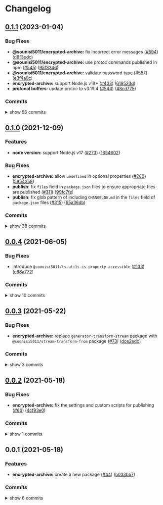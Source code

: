 # Changelog


## [0.1.1](https://github.com/sounisi5011/npm-packages/compare/encrypted-archive-v0.1.0...encrypted-archive-v0.1.1) (2023-01-04)

### Bug Fixes

* **@sounisi5011/encrypted-archive:** fix incorrect error messages ([#594](https://github.com/sounisi5011/npm-packages/issues/594)) ([d8f3edc](https://github.com/sounisi5011/npm-packages/commit/d8f3edc761fb832a3b71350297be3af3ca2d0547))
* **@sounisi5011/encrypted-archive:** use protoc commands published in npm ([#545](https://github.com/sounisi5011/npm-packages/issues/545)) ([95f3346](https://github.com/sounisi5011/npm-packages/commit/95f334650dfb51ea214b74943177b67f0e91ad5b))
* **@sounisi5011/encrypted-archive:** validate password type ([#557](https://github.com/sounisi5011/npm-packages/issues/557)) ([e3f4a0c](https://github.com/sounisi5011/npm-packages/commit/e3f4a0c38ddcc1713c5f41b4bc76edba60a4f2e3))
* **encrypted-archive:** support Node.js v18+ ([#433](https://github.com/sounisi5011/npm-packages/issues/433)) ([61952dd](https://github.com/sounisi5011/npm-packages/commit/61952dd4acacf24d3eb8990b033c220786727624))
* **protocol buffers:** update protoc to v3.19.4 ([#544](https://github.com/sounisi5011/npm-packages/issues/544)) ([48cd775](https://github.com/sounisi5011/npm-packages/commit/48cd7759f880f073534a5a3799073f5830e35eb5))

### Commits

<details><summary>show 56 commits</summary>

* [`d8f3edc`](https://github.com/sounisi5011/npm-packages/commit/d8f3edc761fb832a3b71350297be3af3ca2d0547) fix(@sounisi5011/encrypted-archive): fix incorrect error messages ([#594](https://github.com/sounisi5011/npm-packages/issues/594))
* [`06ee20e`](https://github.com/sounisi5011/npm-packages/commit/06ee20e5d6d85eab699488349991e1184f9be829) chore(deps): update dependency @protobuf-ts/protoc to v2.8.2 ([#592](https://github.com/sounisi5011/npm-packages/issues/592))
* [`44a1eab`](https://github.com/sounisi5011/npm-packages/commit/44a1eab4ef5bb7052a376b14803e023b419b227a) chore(./scripts/fix-changelog.mjs): change the repository URL in the commit list ([#591](https://github.com/sounisi5011/npm-packages/issues/591))
* [`1d26592`](https://github.com/sounisi5011/npm-packages/commit/1d265929217127f0dd21f09d5a2a3eb7967c1b13) chore(deps): update test packages ([#564](https://github.com/sounisi5011/npm-packages/issues/564))
* [`8d39bdd`](https://github.com/sounisi5011/npm-packages/commit/8d39bdd7c8df1d4acf2c9652f7a95c0052246b7b) chore(deps): update dependency @swc/core to v1.2.212 ([#562](https://github.com/sounisi5011/npm-packages/issues/562))
* [`96f4929`](https://github.com/sounisi5011/npm-packages/commit/96f49292a671171f80298e14ae9e78d43516a1dd) chore(deps): update dependency jest-extended to v3 ([#558](https://github.com/sounisi5011/npm-packages/issues/558))
* [`9e9b917`](https://github.com/sounisi5011/npm-packages/commit/9e9b9170b512a83bbcf9c4de57359319ba72f4c6) chore(deps): update dependency @swc/core to v1.2.211 ([#551](https://github.com/sounisi5011/npm-packages/issues/551))
* [`91d1451`](https://github.com/sounisi5011/npm-packages/commit/91d1451e6468c5d1650979ca0da6ee7b0a92bb17) test(@sounisi5011/encrypted-archive): add missing tests ([#554](https://github.com/sounisi5011/npm-packages/issues/554))
* [`e3f4a0c`](https://github.com/sounisi5011/npm-packages/commit/e3f4a0c38ddcc1713c5f41b4bc76edba60a4f2e3) fix(@sounisi5011/encrypted-archive): validate password type ([#557](https://github.com/sounisi5011/npm-packages/issues/557))
* [`95f3346`](https://github.com/sounisi5011/npm-packages/commit/95f334650dfb51ea214b74943177b67f0e91ad5b) fix(@sounisi5011/encrypted-archive): use protoc commands published in npm ([#545](https://github.com/sounisi5011/npm-packages/issues/545))
* [`48cd775`](https://github.com/sounisi5011/npm-packages/commit/48cd7759f880f073534a5a3799073f5830e35eb5) fix(protocol buffers): update protoc to v3.19.4 ([#544](https://github.com/sounisi5011/npm-packages/issues/544))
* [`4bfbfb9`](https://github.com/sounisi5011/npm-packages/commit/4bfbfb996bb1acefe66aa5a652230c4d49de2efe) chore(deps): update dependency @swc/core to v1.2.208 ([#524](https://github.com/sounisi5011/npm-packages/issues/524))
* [`77ee60f`](https://github.com/sounisi5011/npm-packages/commit/77ee60fbba23429fcdf3996a8c1b5f11b4fbd54f) chore(deps): update test packages ([#526](https://github.com/sounisi5011/npm-packages/issues/526))
* [`6737058`](https://github.com/sounisi5011/npm-packages/commit/67370582b97d3a178dbe9185978ccb09c9d6c45e) test(jest): migrate from `ts-jest` to `@swc/jest` ([#518](https://github.com/sounisi5011/npm-packages/issues/518))
* [`6e1ca6d`](https://github.com/sounisi5011/npm-packages/commit/6e1ca6d71973256a35c35ad3b84868e29c6963c2) chore: fix `scripts/fix-changelog.mjs` ([#514](https://github.com/sounisi5011/npm-packages/issues/514))
* [`996e8b8`](https://github.com/sounisi5011/npm-packages/commit/996e8b812a5cd95da32f908c94991276e1029017) ci(release): auto-fix `CHANGELOG.md` before release ([#513](https://github.com/sounisi5011/npm-packages/issues/513))
* [`344220f`](https://github.com/sounisi5011/npm-packages/commit/344220f16633470cb29afa13f6c17f4c19140121) chore(deps): update dependency @types/jest to v28.1.3 ([#506](https://github.com/sounisi5011/npm-packages/issues/506))
* [`846d5db`](https://github.com/sounisi5011/npm-packages/commit/846d5dba15369bd6a1788cb021de04efdb820689) ci(unit test): run tests with the smallest version of Node.js with new features ([#500](https://github.com/sounisi5011/npm-packages/issues/500))
* [`233dff6`](https://github.com/sounisi5011/npm-packages/commit/233dff684d4c37ec9bc97cb3058ac881b21d07da) chore(deps): update dependency typescript to v4.7.4 ([#497](https://github.com/sounisi5011/npm-packages/issues/497))
* [`c0ffaec`](https://github.com/sounisi5011/npm-packages/commit/c0ffaeca5d8a3de643cc93df156224d1f5132891) chore(deps): update dependency @types/semver to v7.3.10 ([#492](https://github.com/sounisi5011/npm-packages/issues/492))
* [`3518682`](https://github.com/sounisi5011/npm-packages/commit/3518682d5b74e1dde62023a1b8d809b602b654a1) chore(deps): update test packages ([#489](https://github.com/sounisi5011/npm-packages/issues/489))
* [`497045f`](https://github.com/sounisi5011/npm-packages/commit/497045ff37e59697922cda9d13a5ab3862bb693a) chore: not using `@sounisi5011/run-if-supported` in workspace ([#490](https://github.com/sounisi5011/npm-packages/issues/490))
* [`d5e27f4`](https://github.com/sounisi5011/npm-packages/commit/d5e27f4621ab9e0cdec6725652c5e44291fd8449) chore(deps): update dependency @types/node to v12.20.55 ([#479](https://github.com/sounisi5011/npm-packages/issues/479))
* [`45a7048`](https://github.com/sounisi5011/npm-packages/commit/45a704829c6730597815411315e3cf69a0d55204) chore(deps): update dependency jest to v28.1.1 ([#476](https://github.com/sounisi5011/npm-packages/issues/476))
* [`36050e7`](https://github.com/sounisi5011/npm-packages/commit/36050e75f43a1ae07510b1457e3aca662a0f7959) chore(deps): update dependency @types/jest to v28.1.1 ([#470](https://github.com/sounisi5011/npm-packages/issues/470))
* [`8acee49`](https://github.com/sounisi5011/npm-packages/commit/8acee49cc87994fc89e70c69a1e3597fa16d32f6) chore(deps): update dependency typescript to v4.7.3 ([#466](https://github.com/sounisi5011/npm-packages/issues/466))
* [`689cacf`](https://github.com/sounisi5011/npm-packages/commit/689cacfff514de80a0b85e489530a476879f56e3) test(encrypted-archive): fix forward compatibility test ([#469](https://github.com/sounisi5011/npm-packages/issues/469))
* [`58c286a`](https://github.com/sounisi5011/npm-packages/commit/58c286a4c695bf11617c8a09de008f0983b4ac8b) test(encrypted-archive): fix forward compatibility test ([#463](https://github.com/sounisi5011/npm-packages/issues/463))
* [`28ae94a`](https://github.com/sounisi5011/npm-packages/commit/28ae94aded7de757c74d434a0a06dd03bd8ea943) test(encrypted-archive): avoid forward compatibility test failures at release time ([#462](https://github.com/sounisi5011/npm-packages/issues/462))
* [`8c787fa`](https://github.com/sounisi5011/npm-packages/commit/8c787fad5833ed47d4534b1f457d45308aebc1a8) chore(deps): update dependency ts-jest to v28.0.4 ([#458](https://github.com/sounisi5011/npm-packages/issues/458))
* [`6e0f615`](https://github.com/sounisi5011/npm-packages/commit/6e0f61590b7bd7e76af37e27deb2c60a3bab9a8a) chore(deps): update dependency @types/jest to v28 ([#460](https://github.com/sounisi5011/npm-packages/issues/460))
* [`f5d9d6f`](https://github.com/sounisi5011/npm-packages/commit/f5d9d6f9ce186494baa9d33aa8ff4c49c9342d58) test(encrypted-archive): add tests to check forward compatibility ([#453](https://github.com/sounisi5011/npm-packages/issues/453))
* [`d28396e`](https://github.com/sounisi5011/npm-packages/commit/d28396e5ab904f36ff62e34a7a39910e11f3c788) chore(deps): update dependency @types/node to v12.20.54 ([#455](https://github.com/sounisi5011/npm-packages/issues/455))
* [`7f4242a`](https://github.com/sounisi5011/npm-packages/commit/7f4242a4892c59f8d3ac0d483eb0b11910fa781e) test(eslint): disallow unused ESLint directive comments ([#448](https://github.com/sounisi5011/npm-packages/issues/448))
* [`8eaeaf4`](https://github.com/sounisi5011/npm-packages/commit/8eaeaf4e3bb63cf6e91990ac43afe37affb788ab) ci(encrypted-archive): fix auto commit encrypted archives script ([#444](https://github.com/sounisi5011/npm-packages/issues/444))
* [`00cb235`](https://github.com/sounisi5011/npm-packages/commit/00cb235da3fa20eabe5d00f13ee26d43e073e202) ci(encrypted-archive): fix auto commit encrypted archives script ([#442](https://github.com/sounisi5011/npm-packages/issues/442))
* [`d6d5e07`](https://github.com/sounisi5011/npm-packages/commit/d6d5e07692a826dd97fbffb1d5bfff8656786bb2) test(encrypted-archive): add tests to check backward compatibility ([#439](https://github.com/sounisi5011/npm-packages/issues/439))
* [`61952dd`](https://github.com/sounisi5011/npm-packages/commit/61952dd4acacf24d3eb8990b033c220786727624) fix(encrypted-archive): support Node.js v18+ ([#433](https://github.com/sounisi5011/npm-packages/issues/433))
* [`784f576`](https://github.com/sounisi5011/npm-packages/commit/784f576c7aeb53dc64167f82a6efe10a0fea0e82) chore(deps): update eslint packages (major) ([#404](https://github.com/sounisi5011/npm-packages/issues/404))
* [`aa545ea`](https://github.com/sounisi5011/npm-packages/commit/aa545ea26f333c5fd2cbb0ad87a0bd4843754011) chore(deps): update test packages to v28 (major) ([#409](https://github.com/sounisi5011/npm-packages/issues/409))
* [`9c068ce`](https://github.com/sounisi5011/npm-packages/commit/9c068ce2b081552b2a58c1219952a7f8dac3e97d) chore(deps): update dependency jest-extended to v2 ([#402](https://github.com/sounisi5011/npm-packages/issues/402))
* [`08226e2`](https://github.com/sounisi5011/npm-packages/commit/08226e2983f54992d24e20aaffee694224c84166) build(lint-staged): fix lint-staged configuration files ([#417](https://github.com/sounisi5011/npm-packages/issues/417))
* [`be3fbe8`](https://github.com/sounisi5011/npm-packages/commit/be3fbe8fa5cf5392440c2eadf9222773c7fa723e) chore(deps): update dependency cpy-cli to v4 ([#400](https://github.com/sounisi5011/npm-packages/issues/400))
* [`810a671`](https://github.com/sounisi5011/npm-packages/commit/810a67174b1b4b1a5da2b494a7b5672af8304aaa) chore(repo): support `exports` field in `package.json` ([#405](https://github.com/sounisi5011/npm-packages/issues/405))
* [`36f404d`](https://github.com/sounisi5011/npm-packages/commit/36f404d3cbc95a5f185b9bd950d3cd9bec43b4f1) chore(deps): update dependency typescript to v4.7.2 ([#394](https://github.com/sounisi5011/npm-packages/issues/394))
* [`f23fe4d`](https://github.com/sounisi5011/npm-packages/commit/f23fe4d79afa14f55ef06cbf62295bc59348473c) chore(deps): update dependency jest-extended to v1.2.1 ([#385](https://github.com/sounisi5011/npm-packages/issues/385))
* [`557e6e8`](https://github.com/sounisi5011/npm-packages/commit/557e6e82a2eab8fae86c263baea74188d806fc1b) chore(deps): update dependency combinate to v1.1.11 ([#384](https://github.com/sounisi5011/npm-packages/issues/384))
* [`926f4b8`](https://github.com/sounisi5011/npm-packages/commit/926f4b86e66c2e121ca76f742f73c7c3e8eb7f9b) chore(deps): update dependency bytefield-svg to v1.6.1 ([#383](https://github.com/sounisi5011/npm-packages/issues/383))
* [`1c321fd`](https://github.com/sounisi5011/npm-packages/commit/1c321fdeb14b94606cf23a3ec7553a5a5d7aaa87) chore(deps): update dependency @types/google-protobuf to v3.15.6 ([#381](https://github.com/sounisi5011/npm-packages/issues/381))
* [`2ac9051`](https://github.com/sounisi5011/npm-packages/commit/2ac90519a513eee5aa0512dc23c85d5d1d74c5e2) chore(deps): update dependency @types/node to v12.20.52 ([#376](https://github.com/sounisi5011/npm-packages/issues/376))
* [`70d79ca`](https://github.com/sounisi5011/npm-packages/commit/70d79ca740e38b1881099f65c29bdc1bc7e87c14) chore(deps): update test packages ([#375](https://github.com/sounisi5011/npm-packages/issues/375))
* [`8877bcc`](https://github.com/sounisi5011/npm-packages/commit/8877bcc0b8f753e7a9eea770cd40f571a2614efa) chore(deps): update test packages ([#345](https://github.com/sounisi5011/npm-packages/issues/345))
* [`052d18e`](https://github.com/sounisi5011/npm-packages/commit/052d18e536dd21ee7105d4e3e96edd026591d7c8) chore(deps): update dependency @types/node to v12.20.41 ([#339](https://github.com/sounisi5011/npm-packages/issues/339))
* [`d8213f3`](https://github.com/sounisi5011/npm-packages/commit/d8213f3b3b2c2b2009672ce82ed4a314cb97a386) chore(deps): update eslint packages ([#338](https://github.com/sounisi5011/npm-packages/issues/338))
* [`fae5414`](https://github.com/sounisi5011/npm-packages/commit/fae541487534c51fa7b8487ba89029355a8e0e06) chore(deps): update test packages ([#326](https://github.com/sounisi5011/npm-packages/issues/326))
* [`a3864e0`](https://github.com/sounisi5011/npm-packages/commit/a3864e00b975f1e7a33bc4e3f125b2686bb6f81e) chore(deps): update dependency typescript to v4.5.4 ([#324](https://github.com/sounisi5011/npm-packages/issues/324))

</details>


## [0.1.0](https://www.github.com/sounisi5011/npm-packages/compare/encrypted-archive-v0.0.4...encrypted-archive-v0.1.0) (2021-12-09)

### Features

* **node version:** support Node.js v17 ([#273](https://www.github.com/sounisi5011/npm-packages/issues/273)) ([1654602](https://www.github.com/sounisi5011/npm-packages/commit/1654602f39c434a9a72bb996a3dfd3d454c13e2f))

### Bug Fixes

* **encrypted-archive:** allow `undefined` in optional properties ([#280](https://www.github.com/sounisi5011/npm-packages/issues/280)) ([5854358](https://www.github.com/sounisi5011/npm-packages/commit/58543587b3cb200a5ee2f5746818a851ebd386e6))
* **publish:** fix `files` field in `package.json` files to ensure appropriate files are published ([#311](https://www.github.com/sounisi5011/npm-packages/issues/311)) ([99fc7fe](https://www.github.com/sounisi5011/npm-packages/commit/99fc7fe66eb180b7aeeaa10b60951b3767cbae3c))
* **publish:** fix glob pattern of including `CHANGELOG.md` in the `files` field of `package.json` files ([#315](https://www.github.com/sounisi5011/npm-packages/issues/315)) ([95a36db](https://www.github.com/sounisi5011/npm-packages/commit/95a36db45185784b37cdbf3843746b3e808d67b3))

### Commits

<details><summary>show 38 commits</summary>

* [`95a36db`](https://www.github.com/sounisi5011/npm-packages/commit/95a36db45185784b37cdbf3843746b3e808d67b3) fix(publish): fix glob pattern of including `CHANGELOG.md` in the `files` field of `package.json` files ([#315](https://www.github.com/sounisi5011/npm-packages/issues/315))
* [`99fc7fe`](https://www.github.com/sounisi5011/npm-packages/commit/99fc7fe66eb180b7aeeaa10b60951b3767cbae3c) fix(publish): fix `files` field in `package.json` files to ensure appropriate files are published ([#311](https://www.github.com/sounisi5011/npm-packages/issues/311))
* [`b84232b`](https://www.github.com/sounisi5011/npm-packages/commit/b84232b2183bc425ed7815ebd6f556b3f3c4e41d) chore(deps): update dependency ts-jest to v27.1.1 ([#307](https://www.github.com/sounisi5011/npm-packages/issues/307))
* [`77af985`](https://www.github.com/sounisi5011/npm-packages/commit/77af985dff237a203e5f614d895e49fe22ec215e) chore(encrypted-archive): enable the `useUnknownInCatchVariables` option ([#309](https://www.github.com/sounisi5011/npm-packages/issues/309))
* [`82d8639`](https://www.github.com/sounisi5011/npm-packages/commit/82d8639c18fbd0c0a1d072ebf80bd802aa729933) chore(deps): update dependency ts-jest to v27.1.0 ([#302](https://www.github.com/sounisi5011/npm-packages/issues/302))
* [`6e86bae`](https://www.github.com/sounisi5011/npm-packages/commit/6e86bae71ca2015e70bb119a9577cad8085a33a0) chore(encrypted-archive): pin dependency @types/node to v12.20.37 ([#300](https://www.github.com/sounisi5011/npm-packages/issues/300))
* [`daac9b6`](https://www.github.com/sounisi5011/npm-packages/commit/daac9b63a5edb058bb8677f8106c59f29c7a2343) chore(deps): update dependency jest-extended to v1.2.0 ([#285](https://www.github.com/sounisi5011/npm-packages/issues/285))
* [`2b6090c`](https://www.github.com/sounisi5011/npm-packages/commit/2b6090c91e9f4675bd9869dae0f3bcac9e4eb487) chore(deps): update dependency jest to v27.4.3 ([#284](https://www.github.com/sounisi5011/npm-packages/issues/284))
* [`9f860e4`](https://www.github.com/sounisi5011/npm-packages/commit/9f860e4710043436c4f1a64f36f23d94e645d158) chore(encrypted-archive): update tsconfig file structure ([#297](https://www.github.com/sounisi5011/npm-packages/issues/297))
* [`d9d817a`](https://www.github.com/sounisi5011/npm-packages/commit/d9d817a50d120e2dd1207939a7320326ca3981cf) test(encrypted-archive): monitor memory usage of sub-processes instead of test code ([#291](https://www.github.com/sounisi5011/npm-packages/issues/291))
* [`bf9c47f`](https://www.github.com/sounisi5011/npm-packages/commit/bf9c47fa1a757725de66c99eb6716e469b3bac19) test(encrypted-archive): enable the `exactOptionalPropertyTypes` option in `tsconfig.json` ([#282](https://www.github.com/sounisi5011/npm-packages/issues/282))
* [`5854358`](https://www.github.com/sounisi5011/npm-packages/commit/58543587b3cb200a5ee2f5746818a851ebd386e6) fix(encrypted-archive): allow `undefined` in optional properties ([#280](https://www.github.com/sounisi5011/npm-packages/issues/280))
* [`1654602`](https://www.github.com/sounisi5011/npm-packages/commit/1654602f39c434a9a72bb996a3dfd3d454c13e2f) feat(node version): support Node.js v17 ([#273](https://www.github.com/sounisi5011/npm-packages/issues/273))
* [`bd56af3`](https://www.github.com/sounisi5011/npm-packages/commit/bd56af30d33a7aaeffd904c4101518da819f7ef8) chore(deps): update dependency typescript to v4.5.2 ([#267](https://www.github.com/sounisi5011/npm-packages/issues/267))
* [`13c58d0`](https://www.github.com/sounisi5011/npm-packages/commit/13c58d0cfc891160e679890edb894c252ffdfbc9) chore(deps): update dependency @types/jest to v27.0.3 ([#269](https://www.github.com/sounisi5011/npm-packages/issues/269))
* [`2459936`](https://www.github.com/sounisi5011/npm-packages/commit/24599365b57d9984d02883970e4a66142d81b491) test(encrypted-archive): replace `.toThrowWithMessageFixed()` matchers to `.toThrowWithMessage()` matchers ([#246](https://www.github.com/sounisi5011/npm-packages/issues/246))
* [`075a76a`](https://www.github.com/sounisi5011/npm-packages/commit/075a76aa0976886a882ab2437408f9f9be756b59) test(encrypted-archive): introduce `@sounisi5011/jest-binary-data-matchers` ([#245](https://www.github.com/sounisi5011/npm-packages/issues/245))
* [`3d30444`](https://www.github.com/sounisi5011/npm-packages/commit/3d30444c7e8ee0b592fd3e52f73bfd2e83410313) chore(deps): update dependency typescript to v4.4.4 ([#234](https://www.github.com/sounisi5011/npm-packages/issues/234))
* [`9c92c92`](https://www.github.com/sounisi5011/npm-packages/commit/9c92c924f7a10978f7af20944c1d67945ad544a0) chore(deps): update dependency jest-extended to v1 ([#235](https://www.github.com/sounisi5011/npm-packages/issues/235))
* [`81ed2fb`](https://www.github.com/sounisi5011/npm-packages/commit/81ed2fb602d564dbea18c2bd6fed7143ba471043) docs(encrypted-archive): set the background color to the SVG images generated by bytefield-svg ([#242](https://www.github.com/sounisi5011/npm-packages/issues/242))
* [`29a50da`](https://www.github.com/sounisi5011/npm-packages/commit/29a50da8b2419e4435c2c8e1352a4f2900e556a7) chore(deps): update dependency bytefield-svg to v1.6.0 ([#230](https://www.github.com/sounisi5011/npm-packages/issues/230))
* [`3f77eb5`](https://www.github.com/sounisi5011/npm-packages/commit/3f77eb503fcf4b8047955847ec82cab94839781d) chore(deps): update dependency multicodec to v3.2.1 ([#231](https://www.github.com/sounisi5011/npm-packages/issues/231))
* [`34f2b3c`](https://www.github.com/sounisi5011/npm-packages/commit/34f2b3c6337a7738158d32a7e0b808dca1f0a440) chore(deps): update dependency combinate to v1.1.7 ([#219](https://www.github.com/sounisi5011/npm-packages/issues/219))
* [`3cb996b`](https://www.github.com/sounisi5011/npm-packages/commit/3cb996bb5a2b9417f175c27bd36b7fb627c31a0b) chore(deps): update dependency @types/google-protobuf to v3.15.5 ([#217](https://www.github.com/sounisi5011/npm-packages/issues/217))
* [`81728c6`](https://www.github.com/sounisi5011/npm-packages/commit/81728c6ac330ef8ff70c172cc38ff384c94de9d1) chore(deps): update dependency @types/jest to v27 ([#216](https://www.github.com/sounisi5011/npm-packages/issues/216))
* [`613078b`](https://www.github.com/sounisi5011/npm-packages/commit/613078bf2ee61a6d64351d12d95a121397a6fa83) chore(deps): update dependency grpc_tools_node_protoc_ts to v5.3.2 ([#214](https://www.github.com/sounisi5011/npm-packages/issues/214))
* [`05a3468`](https://www.github.com/sounisi5011/npm-packages/commit/05a3468ddf952a43efa9e7bc5380dac66a521efa) chore(deps): update test packages ([#210](https://www.github.com/sounisi5011/npm-packages/issues/210))
* [`628284d`](https://www.github.com/sounisi5011/npm-packages/commit/628284d0ccfcf3d1b5f925648f15364530c7100e) chore(deps): update eslint packages ([#205](https://www.github.com/sounisi5011/npm-packages/issues/205))
* [`5f1838c`](https://www.github.com/sounisi5011/npm-packages/commit/5f1838c9118e02f50e4d1e7fa312d08a61ceb702) chore(deps): update dependency @types/bl to v5.0.2 ([#229](https://www.github.com/sounisi5011/npm-packages/issues/229))
* [`cfc9a3f`](https://www.github.com/sounisi5011/npm-packages/commit/cfc9a3f8500d8bc982613f3cd4e8181de49f3287) build(npm-scripts): use ultra-runner to enable caching in builds ([#202](https://www.github.com/sounisi5011/npm-packages/issues/202))
* [`6b4c328`](https://www.github.com/sounisi5011/npm-packages/commit/6b4c328952df1b79cad869be1ddf88fa00133c80) chore(deps): update dependency @types/argon2-browser to v1.18.1 ([#197](https://www.github.com/sounisi5011/npm-packages/issues/197))
* [`204a644`](https://www.github.com/sounisi5011/npm-packages/commit/204a644ee8890b47abc35b85de745018a4f64e70) chore(deps): update dependency @types/jest to v26.0.24 ([#195](https://www.github.com/sounisi5011/npm-packages/issues/195))
* [`78179cd`](https://www.github.com/sounisi5011/npm-packages/commit/78179cdbd81c87ae507e1295f72a6c55bd2702d2) chore(deps): update dependency @types/google-protobuf to v3.15.3 ([#194](https://www.github.com/sounisi5011/npm-packages/issues/194))
* [`e35e937`](https://www.github.com/sounisi5011/npm-packages/commit/e35e9373a30e46bd14085038ce6684d630ac583a) chore(deps): move the dependencies defined in the project root to within each submodule ([#200](https://www.github.com/sounisi5011/npm-packages/issues/200))
* [`ab068c2`](https://www.github.com/sounisi5011/npm-packages/commit/ab068c217badd8cedb416e982e9d8c52eb894620) chore(deps): change the version range of @sounisi5011/run-if-supported package to `workspace:` range protocol ([#171](https://www.github.com/sounisi5011/npm-packages/issues/171))
* [`9bda859`](https://www.github.com/sounisi5011/npm-packages/commit/9bda859b688d8c1c50344d911bbd41dfc2484907) chore(deps): update dependency multicodec to v3.1.0 ([#165](https://www.github.com/sounisi5011/npm-packages/issues/165))
* [`14a33c5`](https://www.github.com/sounisi5011/npm-packages/commit/14a33c5a825cc0bdfbc89f84cd43b24f1d39bf34) chore(deps): update dependency @types/argon2-browser to v1.18.0 ([#151](https://www.github.com/sounisi5011/npm-packages/issues/151))
* [`cd51338`](https://www.github.com/sounisi5011/npm-packages/commit/cd513388d86b2f4b984556657097d1eae844748e) chore(deps): update dependency grpc_tools_node_protoc_ts to v5.3.0 ([#147](https://www.github.com/sounisi5011/npm-packages/issues/147))

</details>


## [0.0.4](https://www.github.com/sounisi5011/npm-packages/compare/encrypted-archive-v0.0.3...encrypted-archive-v0.0.4) (2021-06-05)

### Bug Fixes

* introduce `@sounisi5011/ts-utils-is-property-accessible` ([#133](https://www.github.com/sounisi5011/npm-packages/issues/133)) ([c88a772](https://www.github.com/sounisi5011/npm-packages/commit/c88a772b3c8327d7c983aefb1f3cdbd3499b5f11))

### Commits

<details><summary>show 10 commits</summary>

* [`f302a5a`](https://www.github.com/sounisi5011/npm-packages/commit/f302a5ab9fe56086701713f01a66cf1cb15fed22) chore(eslint): enable `import/order` rules for `*.ts` files ([#137](https://www.github.com/sounisi5011/npm-packages/issues/137))
* [`c88a772`](https://www.github.com/sounisi5011/npm-packages/commit/c88a772b3c8327d7c983aefb1f3cdbd3499b5f11) fix: introduce `@sounisi5011/ts-utils-is-property-accessible` ([#133](https://www.github.com/sounisi5011/npm-packages/issues/133))
* [`2acdfe5`](https://www.github.com/sounisi5011/npm-packages/commit/2acdfe52b04db041bdf54939b96ee7ccffb044fe) chore(deps): update dependency combinate to v1.1.5 ([#121](https://www.github.com/sounisi5011/npm-packages/issues/121))
* [`e5bde51`](https://www.github.com/sounisi5011/npm-packages/commit/e5bde5108bbdcdc4facd9bfcf602e70bd6592b32) chore(dprint): use the dprint CLI instead of eslint-plugin-dprint ([#116](https://www.github.com/sounisi5011/npm-packages/issues/116))
* [`d9ae618`](https://www.github.com/sounisi5011/npm-packages/commit/d9ae6185db87f2e0fa220e40354d566246debe95) chore(deps): update dependency @sounisi5011/run-if-supported to v1.0.1 ([#115](https://www.github.com/sounisi5011/npm-packages/issues/115))
* [`64c608b`](https://www.github.com/sounisi5011/npm-packages/commit/64c608b59aea94e996e0fbfd0e541e9249d44900) ci(publish): auto convert `README.md` when publishing ([#107](https://www.github.com/sounisi5011/npm-packages/issues/107))
* [`b39315f`](https://www.github.com/sounisi5011/npm-packages/commit/b39315f28efc88512966411183c890ceff3ee6cc) docs: auto update badges included in `README.md` ([#106](https://www.github.com/sounisi5011/npm-packages/issues/106))
* [`b79d71a`](https://www.github.com/sounisi5011/npm-packages/commit/b79d71a50b0dab622bc63b6db2d5c25c73ed5fbc) build(lint-staged): run lint-staged in submodules on commit ([#90](https://www.github.com/sounisi5011/npm-packages/issues/90))
* [`31bba3c`](https://www.github.com/sounisi5011/npm-packages/commit/31bba3ce78612818fa309a6107dacc34309e61d2) chore(eslint): remove eslint-disable comments targeted by the `@typescript-eslint/dot-notation` rule ([#88](https://www.github.com/sounisi5011/npm-packages/issues/88))
* [`f6ac3e1`](https://www.github.com/sounisi5011/npm-packages/commit/f6ac3e1814a68f7490d6920b2ea23edc2a5cfe93) chore: remove `@sounisi5011/scripts--run-if-supported-node` ([#85](https://www.github.com/sounisi5011/npm-packages/issues/85))

</details>


## [0.0.3](https://www.github.com/sounisi5011/npm-packages/compare/encrypted-archive-v0.0.2...encrypted-archive-v0.0.3) (2021-05-22)

### Bug Fixes

* **encrypted-archive:** replace `generator-transform-stream` package with `@sounisi5011/stream-transform-from` package ([#73](https://www.github.com/sounisi5011/npm-packages/issues/73)) ([dce2edc](https://www.github.com/sounisi5011/npm-packages/commit/dce2edcec971222b67cf51e5563ad202c2de8257))

### Commits

<details><summary>show 3 commits</summary>

* [`79a9d57`](https://www.github.com/sounisi5011/npm-packages/commit/79a9d5777c03e760cf796e1f5cff96c59ec4eafa) docs(encrypted-archive): generate example code for Runkit when publishing a package ([#75](https://www.github.com/sounisi5011/npm-packages/issues/75))
* [`dce2edc`](https://www.github.com/sounisi5011/npm-packages/commit/dce2edcec971222b67cf51e5563ad202c2de8257) fix(encrypted-archive): replace `generator-transform-stream` package with `@sounisi5011/stream-transform-from` package ([#73](https://www.github.com/sounisi5011/npm-packages/issues/73))
* [`7230e4e`](https://www.github.com/sounisi5011/npm-packages/commit/7230e4e19cea6ab922eb306fc0e58d6a8f1be4ff) chore(deps): update eslint packages ([#69](https://www.github.com/sounisi5011/npm-packages/issues/69))

</details>


## [0.0.2](https://www.github.com/sounisi5011/npm-packages/compare/encrypted-archive-v0.0.1...encrypted-archive-v0.0.2) (2021-05-18)

### Bug Fixes

* **encrypted-archive:** fix the settings and custom scripts for publishing ([#66](https://www.github.com/sounisi5011/npm-packages/issues/66)) ([4cf93e0](https://www.github.com/sounisi5011/npm-packages/commit/4cf93e0005d7d6e5db00c9e0ac57ec05c40e6eb7))

### Commits

<details><summary>show 1 commits</summary>

* [`4cf93e0`](https://www.github.com/sounisi5011/npm-packages/commit/4cf93e0005d7d6e5db00c9e0ac57ec05c40e6eb7) fix(encrypted-archive): fix the settings and custom scripts for publishing ([#66](https://www.github.com/sounisi5011/npm-packages/issues/66))

</details>


## 0.0.1 (2021-05-18)

### Features

* **encrypted-archive:** create a new package  ([#44](https://www.github.com/sounisi5011/npm-packages/issues/44)) ([b033bb7](https://www.github.com/sounisi5011/npm-packages/commit/b033bb7a9671bd025862ffd7888acaeec422d8d3))

### Commits

<details><summary>show 6 commits</summary>

* [`8786459`](https://github.com/sounisi5011/npm-packages/commit/8786459ad377fb52563a8414a1ebfbc2bd297576) chore(deps): update dependency grpc_tools_node_protoc_ts to v5.2.2 ([#58](https://github.com/sounisi5011/npm-packages/issues/58))
* [`9c36128`](https://github.com/sounisi5011/npm-packages/commit/9c3612893edb4d3fa3b78fe8d278b3327218c9f8) chore(deps): update dependency combinate to v1.1.4 ([#55](https://github.com/sounisi5011/npm-packages/issues/55))
* [`eebe27a`](https://github.com/sounisi5011/npm-packages/commit/eebe27a93ede3f2e42eec590d21e869bddcc6483) chore(deps): update eslint packages ([#42](https://github.com/sounisi5011/npm-packages/issues/42))
* [`df8cbbf`](https://github.com/sounisi5011/npm-packages/commit/df8cbbffd5fac3134a9f5782c157258779a2e198) chore: modify the SemVer range of supported Node.js ([#61](https://github.com/sounisi5011/npm-packages/issues/61))
* [`33bf90a`](https://github.com/sounisi5011/npm-packages/commit/33bf90aec2298fe821871999714a1c8ab19a3624) chore(node): drop support for Node.js 10 ([#59](https://github.com/sounisi5011/npm-packages/issues/59))
* [`b033bb7`](https://github.com/sounisi5011/npm-packages/commit/b033bb7a9671bd025862ffd7888acaeec422d8d3) feat(encrypted-archive): create a new package  ([#44](https://github.com/sounisi5011/npm-packages/issues/44))

</details>
